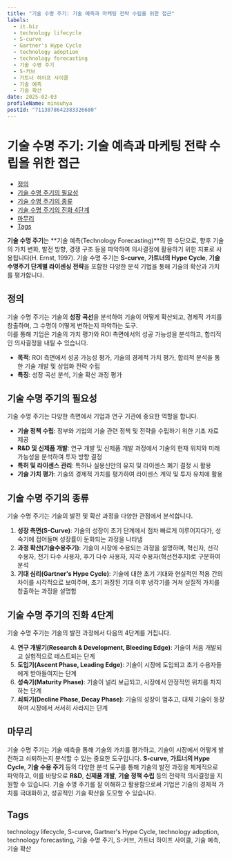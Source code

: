 ```yaml
---
title: "기술 수명 주기: 기술 예측과 마케팅 전략 수립을 위한 접근"
labels:
  - it.biz
  - technology lifecycle
  - S-curve
  - Gartner's Hype Cycle
  - technology adoption
  - technology forecasting
  - 기술 수명 주기
  - S-커브
  - 가트너 하이프 사이클
  - 기술 예측
  - 기술 확산
date: 2025-02-03
profileName: minsuhya
postId: "7113878642383326680"
---
```



# 기술 수명 주기: 기술 예측과 마케팅 전략 수립을 위한 접근

<!-- mtoc-start -->

- [정의](#정의)
- [기술 수명 주기의 필요성](#기술-수명-주기의-필요성)
- [기술 수명 주기의 종류](#기술-수명-주기의-종류)
- [기술 수명 주기의 진화 4단계](#기술-수명-주기의-진화-4단계)
- [마무리](#마무리)
- [Tags](#tags)

<!-- mtoc-end -->

**기술 수명 주기**는 **기술 예측(Technology Forecasting)**의 한 수단으로, 향후 기술의 가치 변화, 발전 방향, 경쟁 구조 등을 파악하여 의사결정에 활용하기 위한 지표로 사용됩니다(H. Ernst, 1997). 기술 수명 주기는 **S-curve**, **가트너의 Hype Cycle**, **기술 수명주기 단계별 라이센싱 전략**을 포함한 다양한 분석 기법을 통해 기술의 확산과 가치를 평가합니다.

## 정의

기술 수명 주기는 기술의 **성장 곡선**을 분석하여 기술이 어떻게 확산되고, 경제적 가치를 창출하며, 그 수명이 어떻게 변하는지 파악하는 도구. \
이를 통해 기업은 기술의 가치 평가와 ROI 측면에서의 성공 가능성을 분석하고, 합리적인 의사결정을 내릴 수 있습니다.

- **목적**: ROI 측면에서 성공 가능성 평가, 기술의 경제적 가치 평가, 합리적 분석을 통한 기술 개발 및 상업화 전략 수립
- **특징**: 성장 곡선 분석, 기술 확산 과정 평가

## 기술 수명 주기의 필요성

기술 수명 주기는 다양한 측면에서 기업과 연구 기관에 중요한 역할을 합니다.

- **기술 정책 수립**: 정부와 기업의 기술 관련 정책 및 전략을 수립하기 위한 기초 자료 제공
- **R&D 및 신제품 개발**: 연구 개발 및 신제품 개발 과정에서 기술의 현재 위치와 미래 가능성을 분석하여 투자 방향 결정
- **특허 및 라이센스 관리**: 특허나 실용신안의 유지 및 라이센스 폐기 결정 시 활용
- **기술 가치 평가**: 기술의 경제적 가치를 평가하여 라이센스 계약 및 투자 유치에 활용

## 기술 수명 주기의 종류

기술 수명 주기는 기술의 발전 및 확산 과정을 다양한 관점에서 분석합니다.

1. **성장 측면(S-Curve)**: 기술의 성장이 초기 단계에서 점차 빠르게 이루어지다가, 성숙기에 접어들며 성장률이 둔화되는 과정을 나타냄
2. **과정 확산(기술수용주기)**: 기술이 시장에 수용되는 과정을 설명하며, 혁신자, 선각 수용자, 전기 다수 사용자, 후기 다수 사용자, 지각 수용자(혁선전후지)로 구분하여 분석
3. **기대 심리(Gartner's Hype Cycle)**: 기술에 대한 초기 기대와 현실적인 적용 간의 차이를 시각적으로 보여주며, 초기 과장된 기대 이후 냉각기를 거쳐 실질적 가치를 창출하는 과정을 설명함

## 기술 수명 주기의 진화 4단계

기술 수명 주기는 기술의 발전 과정에서 다음의 4단계를 거칩니다.

4. **연구 개발기(Research & Development, Bleeding Edge)**: 기술이 처음 개발되고 실험적으로 테스트되는 단계
5. **도입기(Ascent Phase, Leading Edge)**: 기술이 시장에 도입되고 초기 수용자들에게 받아들여지는 단계
6. **성숙기(Maturity Phase)**: 기술이 널리 보급되고, 시장에서 안정적인 위치를 차지하는 단계
7. **쇠퇴기(Decline Phase, Decay Phase)**: 기술의 성장이 멈추고, 대체 기술이 등장하며 시장에서 서서히 사라지는 단계

## 마무리

기술 수명 주기는 기술 예측을 통해 기술의 가치를 평가하고, 기술이 시장에서 어떻게 발전하고 쇠퇴하는지 분석할 수 있는 중요한 도구입니다. **S-curve**, **가트너의 Hype Cycle**, **기술 수용 주기** 등의 다양한 분석 도구를 통해 기술의 발전 과정을 체계적으로 파악하고, 이를 바탕으로 **R&D**, **신제품 개발**, **기술 정책 수립** 등의 전략적 의사결정을 지원할 수 있습니다. 기술 수명 주기를 잘 이해하고 활용함으로써 기업은 기술의 경제적 가치를 극대화하고, 성공적인 기술 확산을 도모할 수 있습니다.

## Tags

technology lifecycle, S-curve, Gartner's Hype Cycle, technology adoption, technology forecasting, 기술 수명 주기, S-커브, 가트너 하이프 사이클, 기술 예측, 기술 확산